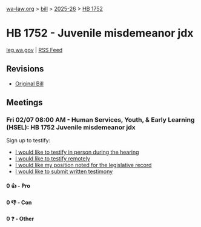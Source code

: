 [wa-law.org](/) > [bill](/bill/) > [2025-26](/bill/2025-26/) > [HB 1752](/bill/2025-26/hb/1752/)

# HB 1752 - Juvenile misdemeanor jdx
[leg.wa.gov](https://app.leg.wa.gov/billsummary?BillNumber=1752&Year=2025&Initiative=false) | [RSS Feed](./rss.xml)

## Revisions
* [Original Bill](1/)

## Meetings
### Fri 02/07 08:00 AM - Human Services, Youth, & Early Learning (HSEL): HB 1752 Juvenile misdemeanor jdx
Sign up to testify:
* [I would like to testify in person during the hearing](https://app.leg.wa.gov/csi/Testifier/Add?chamber=House&mId=32662&aId=163232&caId=25521&tId=1)
* [I would like to testify remotely](https://app.leg.wa.gov/csi/Testifier/Add?chamber=House&mId=32662&aId=163232&caId=25521&tId=2)
* [I would like my position noted for the legislative record](https://app.leg.wa.gov/csi/Testifier/Add?chamber=House&mId=32662&aId=163232&caId=25521&tId=3)
* [I would like to submit written testimony](https://app.leg.wa.gov/csi/Testifier/Add?chamber=House&mId=32662&aId=163232&caId=25521&tId=4)

#### 0 👍 - Pro

#### 0 👎 - Con

#### 0 ❓ - Other
